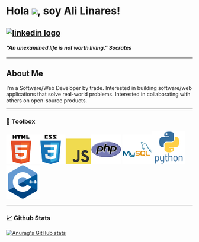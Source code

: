 # Hola <img src="https://raw.githubusercontent.com/MartinHeinz/MartinHeinz/master/wave.gif" width="30px">, soy Ali Linares!
[<img src="https://github.com/paulrobertlloyd/socialmediaicons/blob/main/linkedin-16x16.png" alt="linkedin logo" width=20/>](https://www.linkedin.com/in/ali-linares/) 
---
#### *"An unexamined life is not worth living."  Socrates* 
---
## About Me
I'm a Software/Web Developer by trade. Interested in building software/web applications that solve real-world problems. Interested in collaborating with others on open-source products. 

---
### 🧰 Toolbox
<img src="https://github.com/devicons/devicon/blob/master/icons/html5/html5-original-wordmark.svg" alt="HTML" width=80/><img src="https://github.com/devicons/devicon/blob/master/icons/css3/css3-original-wordmark.svg" alt="CSS" width=80/><img src="https://github.com/devicons/devicon/blob/master/icons/javascript/javascript-original.svg" alt="Javascript" width=70/><img src="https://github.com/devicons/devicon/blob/master/icons/php/php-original.svg" alt="PHP" width=80/> <img src="https://github.com/devicons/devicon/blob/master/icons/mysql/mysql-original-wordmark.svg" alt="MySQL" width=80/><img src="https://github.com/devicons/devicon/blob/master/icons/python/python-original-wordmark.svg" alt="Python" width=90/>
<img src="https://github.com/devicons/devicon/blob/master/icons/cplusplus/cplusplus-original.svg" alt="C Plus Plus" width=90/>


----
### 📈 Github Stats
[![Anurag's GitHub stats](https://github-readme-stats.vercel.app/api?username=alilinares&show_icons=true&theme=radical)](https://github.com/anuraghazra/github-readme-stats)
<!--
**alilinares/alilinares** is a ✨ _special_ ✨ repository because its `README.md` (this file) appears on your GitHub profile.

Here are some ideas to get you started:

- 🔭 I’m currently working on ...
- 🌱 I’m currently learning ...
- 👯 I’m looking to collaborate on ...
- 🤔 I’m looking for help with ...
- 💬 Ask me about ...
- 📫 How to reach me: ...
- 😄 Pronouns: ...
- ⚡ Fun fact: ...
-->
